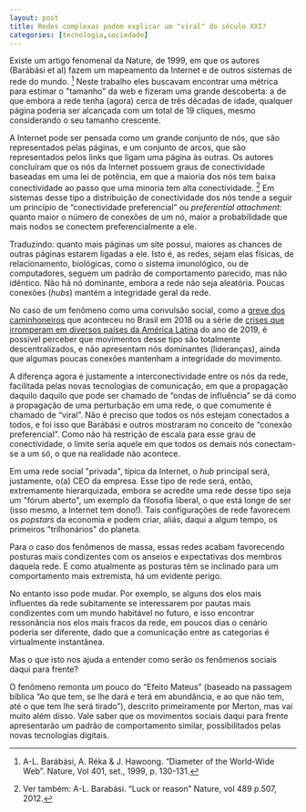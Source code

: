 ```yaml
---
layout: post
title: Redes complexas podem explicar um "viral" do século XXI?
categories: [tecnologia,sociedade]
---
```


Existe um artigo fenomenal da Nature, de 1999, em que os autores (Barábási et 
al) fazem um mapeamento da Internet e de outros sistemas de rede do mundo. [^1] Neste trabalho eles buscavam encontrar uma métrica para estimar o "tamanho" da web e fizeram uma grande descoberta: a de que embora a rede tenha (agora) cerca de três dêcadas de idade, qualquer página poderia ser alcançada com um total de 19 cliques, mesmo considerando o seu tamanho crescente. 

A Internet pode ser pensada como um grande conjunto de nós, que são representados pelas páginas, e um conjunto de arcos, que são representados pelos links que ligam uma página às outras. Os autores concluíram que os nós da Internet possuem graus de conectividade baseadas em uma lei de potência, em que a maioria dos nós tem baixa conectividade ao passo que uma minoria tem alta conectividade. [^2] Em sistemas desse tipo a distribuição de conectividade dos nós tende a seguir um princípio de “conectividade preferencial” ou *preferential attachment*: quanto maior o número de conexões de um nó, maior a probabilidade que mais nodos se conectem preferencialmente a ele.

Traduzindo: quanto mais páginas um site possui, maiores as chances de outras páginas estarem ligadas a ele. Isto é, as redes, sejam elas físicas, de relacionamento, biológicas, como o sistema imunológico, ou de computadores, seguem um padrão de comportamento parecido, mas não idêntico. Não há nó dominante, embora a rede não seja aleatória. Poucas conexões (*hubs*) mantém a integridade geral da rede. 

No caso de um fenômeno como uma convulsão social, como a [greve dos caminhoneiros](https://pt.wikipedia.org/wiki/Greve_dos_caminhoneiros_no_Brasil_em_2018) que aconteceu no Brasil em 2018 ou a série de [crises que irromperam em diversos países da América Latina](https://www.bbc.com/portuguese/internacional-50386894) do ano de 2019, é possível perceber que movimentos desse tipo são totalmente descentralizados, e não apresentam nós dominantes (lideranças), ainda que algumas poucas conexões mantenham a integridade do movimento. 

A diferença agora é justamente a interconectividade entre os nós da rede, facilitada pelas novas tecnologias de comunicação, em que a propagação daquilo daquilo que pode ser chamado de “ondas de influência” se dá como a propagação de uma perturbação em uma rede, o que comumente é chamado de “viral”. Não é preciso que todos os nós estejam conectados a todos, e foi isso que Barábási e outros mostraram no conceito de “conexão preferencial”. Como não há restrição de escala para esse grau 
de conectividade, o limite seria aquele em que todos os demais nós conectam-se a um só, o que na realidade não acontece.

Em uma rede social "privada", típica da Internet, o *hub* principal será, justamente, o(a) CEO da empresa. Esse tipo de rede será, então, extremamente hierarquizada, embora  se acredite uma rede desse tipo seja um "fórum aberto", um exemplo da filosofia liberal, o que está longe de ser (isso mesmo, a Internet tem dono!). Tais configurações de rede favorecem os *popstars* da economia e podem criar, aliás, daqui a algum tempo, os primeiros "trilhonários" do planeta. 

Para o caso dos fenômenos de massa, essas redes acabam favorecendo posturas mais condizentes com os anseios e expectativas dos membros daquela rede. E como atualmente as posturas têm se inclinado para um comportamento mais extremista, há um evidente perigo.

No entanto isso pode mudar. Por exemplo, se alguns dos elos mais  influentes da rede subitamente se interessarem por pautas mais condizentes com um mundo habitável no futuro, e isso encontrar ressonância nos elos mais fracos da rede, em poucos dias o cenário poderia ser diferente, dado que a comunicação entre as categorias é virtualmente instantânea.

Mas o que isto nos ajuda a entender como serão os fenômenos sociais daqui para frente?

O fenômeno remonta um pouco do “Efeito Mateus” (baseado na passagem bíblica “Ao que tem, se lhe dará e terá em abundância, e ao que não tem, até o que tem lhe será tirado”), descrito primeiramente por Merton, mas vai muito além disso. Vale saber que os movimentos sociais daqui para frente apresentarão um padrão de comportamento similar, possibilitados pelas novas tecnologias digitais.  

[^1]: A-L. Barábási, A. Réka & J. Hawoong. “Diameter of the World-Wide Web”. Nature, Vol 401, set., 1999, p. 130-131.

[^2]: Ver também: A-L. Barabási. “Luck or reason” Nature, vol 489 p.507, 2012.
